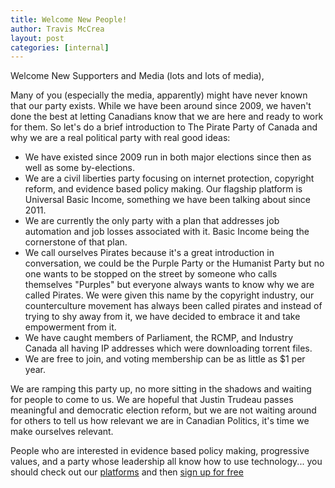 ```yaml
---
title: Welcome New People!
author: Travis McCrea
layout: post
categories: [internal]
---
```


Welcome New Supporters and Media (lots and lots of media), 

Many of you (especially the media, apparently) might have never known that our party exists. While we have been around since 2009, we haven't done the best at letting Canadians know that we are here and ready to work for them. So let's do a brief introduction to The Pirate Party of Canada and why we are a real political party with real good ideas:

* We have existed since 2009 run in both major elections since then as well as some by-elections.
* We are a civil liberties party focusing on internet protection, copyright reform, and evidence based policy making. Our flagship platform is Universal Basic Income, something we have been talking about since 2011.
* We are currently the only party with a plan that addresses job automation and job losses associated with it. Basic Income being the cornerstone of that plan.
* We call ourselves Pirates because it's a great introduction in conversation, we could be the Purple Party or the Humanist Party but no one wants to be stopped on the street by someone who calls themselves "Purples" but everyone always wants to know why we are called Pirates. We were given this name by the copyright industry, our counterculture movement has always been called pirates and instead of trying to shy away from it, we have decided to embrace it and take empowerment from it.
* We have caught members of Parliament, the RCMP, and Industry Canada all having IP addresses which were downloading torrent files.
* We are free to join, and voting membership can be as little as $1 per year. 

We are ramping this party up, no more sitting in the shadows and waiting for people to come to us. We are hopeful that Justin Trudeau passes meaningful and democratic election reform, but we are not waiting around for others to tell us how relevant we are in Canadian Politics, it's time we make ourselves relevant.

People who are interested in evidence based policy making, progressive values, and a party whose leadership all know how to use technology... you should check out our [platforms](/platforms) and then [sign up for free](https://sso.pirateparty.ca)